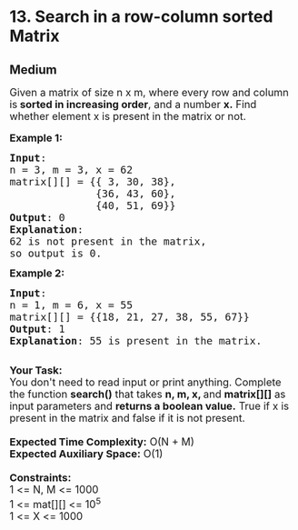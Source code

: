 # 13. Search in a row-column sorted Matrix
## Medium 
<div class="problem-statement">
                <p></p><p><span style="font-size:18px">Given a matrix of size&nbsp;n x m, where every row and column is<strong> sorted in increasing order</strong>, and a number <strong>x.</strong>&nbsp;Find whether&nbsp;element x&nbsp;is present in the matrix or not.</span><br>
<br>
<span style="font-size:18px"><strong>Example 1:</strong></span></p>

<pre><span style="font-size:18px"><strong>Input</strong>:
n = 3, m = 3, x = 62
matrix[][] = {{ 3, 30, 38},
&nbsp;             {36, 43, 60},
&nbsp;             {40, 51, 69}}
<strong>Output</strong>: 0
<strong>Explanation</strong>:
62 is not present in the matrix, 
so output is 0.
</span></pre>

<p><span style="font-size:18px"><strong>Example 2:</strong></span></p>

<pre><span style="font-size:18px"><strong>Input</strong>:
n = 1, m = 6, x = 55
matrix[][] = {{18, 21, 27, 38, 55, 67}}
<strong>Output</strong>: 1
<strong>Explanation</strong>: 55 is present in the matrix.</span>
</pre>

<p><br>
<span style="font-size:18px"><strong>Your Task:</strong><br>
You don't need to read input or print anything. Complete the function <strong>search()</strong> that takes <strong>n, m, x, </strong>and <strong>matrix[][]</strong>&nbsp;as input parameters and <strong>returns a boolean value.</strong> True&nbsp;if x is present in the matrix and false&nbsp;if it is not present.<br>
<br>
<strong>Expected Time Complexity:</strong>&nbsp;O(N + M)<br>
<strong>Expected Auxiliary Space:</strong>&nbsp;O(1)<br>
<br>
<strong>Constraints:</strong><br>
1 &lt;= N, M &lt;= 1000<br>
1 &lt;= mat[][] &lt;= 10<sup>5</sup><br>
1 &lt;= X &lt;= 1000</span></p>
 <p></p>
            </div>